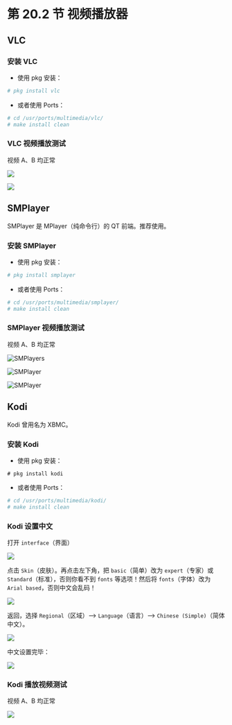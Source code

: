 # 第 20.2 节 视频播放器

## VLC

### 安装 VLC

- 使用 pkg 安装：
  
```sh
# pkg install vlc
```

- 或者使用 Ports：

```sh
# cd /usr/ports/multimedia/vlc/ 
# make install clean
```

### VLC 视频播放测试

视频 A、B 均正常

![](../.gitbook/assets/vlc1.png)

![](../.gitbook/assets/vlc2.png)

## SMPlayer

SMPlayer 是 MPlayer（纯命令行）的 QT 前端。推荐使用。

### 安装 SMPlayer

- 使用 pkg 安装：

```sh
# pkg install smplayer
```

- 或者使用 Ports：

```sh
# cd /usr/ports/multimedia/smplayer/ 
# make install clean
```

### SMPlayer 视频播放测试

视频 A、B 均正常

![SMPlayers](../.gitbook/assets/smplayer1.png)

![SMPlayer](../.gitbook/assets/smplayer2.png)

![SMPlayer](../.gitbook/assets/smplayer3.png)

## Kodi

Kodi 曾用名为 XBMC。

### 安装 Kodi 

- 使用 pkg 安装：
  
```
# pkg install kodi
```

- 或者使用 Ports：
  
```sh
# cd /usr/ports/multimedia/kodi/ 
# make install clean
```

### Kodi 设置中文

打开 `interface`（界面）

![](../.gitbook/assets/kodi1.png)

点击 `Skin`（皮肤）。再点击左下角，把 `basic`（简单）改为 `expert`（专家）或 `Standard`（标准），否则你看不到 `fonts` 等选项！然后将 `fonts`（字体）改为 `Arial based`，否则中文会乱码！

![](../.gitbook/assets/kodi3.png)

返回，选择 `Regional`（区域）——> `Language`（语言）——> `Chinese (Simple)`（简体中文）。

![](../.gitbook/assets/kodi2.png)

中文设置完毕：

![](../.gitbook/assets/kodi5.png)

### Kodi 播放视频测试

视频 A、B 均正常

![](../.gitbook/assets/kodi4.png)

